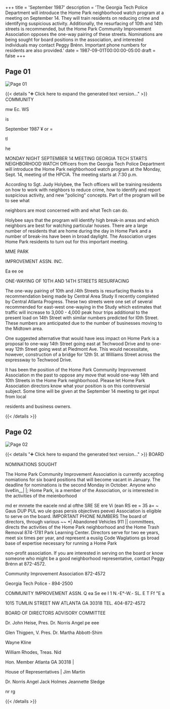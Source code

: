 +++
title = 'September 1987'
description = 'The Georgia Tech Police Department will introduce the Home Park neighborhood watch program at a meeting on September 14. They will train residents on reducing crime and identifying suspicious activity. Additionally, the resurfacing of 10th and 14th streets is recommended, but the Home Park Community Improvement Association opposes the one-way pairing of these streets. Nominations are being sought for board positions in the association, and interested individuals may contact Peggy Brénn. Important phone numbers for residents are also provided.'
date = 1987-09-01T00:00:00-05:00
draft = false
+++



## Page 01

![Page 01](/hpcia-newsletter-archive/1987-09_01.jpg)

{{< details "➕ Click here to expand the generated text version..." >}}
COMMUNITY

mw Ec. WS

is

September 1987 ¥ or =

tl

he

MONDAY NIGHT
SEPTEMBER 14 MEETING
GEORGIA TECH STARTS
NEIGHBORHOOD WATCH
Officers from the Georgia Tech Police
Department will introduce the Home Park
neighborhood watch program at the Monday,
Sept. 14, meeting of the HPCIA. The meeting
starts at 7:30 p.m.

According to Sgt. Judy Holybee, the Tech
officers will be training residents on how to work
with neighbors to reduce crime, how to identify
and report suspicious activity, and new "policing"
concepts. Part of the program will be to see what

neighbors are most concerned with and what
Tech can do.

Holybee says that the program will identify high
break-in areas and which neighbors are best for
watching particular houses. There are a large
number of residents that are home during the day
in Home Park and a number of break-ins have
been in broad daylight. The Association urges
Home Park residents to turn out for this
important meeting.

MME PARK

IMPROVEMENT ASSN. INC.

Ea ee oe

ONE-WAYING OF 10TH AND
14TH STREETS RESURFACING

The one-way pairing of 10th and /4th Streets is
resurfacing thanks to a recommendation being
made by Central Area Study II recently
completed by Central Atlanta Progress. These
two streets were one set of several recommended
for east-west one-waying in the Study which
estimates that traffic will increase to 3,000 - 4,000
peak hour trips additional to the present load on
14th Street with similar numbers predicted for
l0th Street. These numbers are anticipated due
to the number of businesses moving to the
Midtown area.

One suggested alternative that would have iess
impact on Home Park is a proposal to one-way
14th Street going east at Techwood Drive and to
one-way 12th Street going west at Piedmont Ave.
This would necessitate, however, construction of
a bridge for 12th St. at Williams Street across the
expressway to Techwood Drive.

It has been the position of the Home Park
Community Improvement Association m the past
to oppose any move that would one-way 14th and
10th Streets in the Home Park neighborhood.
Please let Home Park Association directors
know what your position is on this controversial
subject. Some time will be given at the
September 14 meeting to get input from local

residents and business owners.


{{< /details >}}




## Page 02

![Page 02](/hpcia-newsletter-archive/1987-09_02.jpg)

{{< details "➕ Click here to expand the generated text version..." >}}
BOARD

NOMINATIONS SOUGHT

The Home Park Community Improvement
Association is currently accepting nomiations for
six board positions that will become vacant in
January. The deadline for nominations is the
second Monday in October. Anyone who live¢in__| |;
Home Park, is a member of the Association, or is
interested in the activities of the meienborhood

md er mnnete the eacele nnd al ofthe SRE SE ere Vi (ean RS ee = 35 a= ~
Gaus DUP PUL wo ule goas persis objectives peeve)
Association is eligible to serve on the board. IMPORTANT
PHONE NUMBERS
The board of directors, through various ~~ *| Abandoned Vehicles 911 ||
committees, directs the activities
of the Home Park neighborhood and the Home Trash Removal 874-1781
Park Learning Center. Directors serve for two ee
years, meet six times per year, and represent a eusiig Code Waglations gs
broad base of expertise necessary for running a Home Park

non-profit association. If you are interested in
serving on the board or know someone who
might be a good neighborhood representative,
contact Peggy Brénn at 872-4572.

Community Improvement Association 872-4572

Georgia Tech Police - 894-2500

COMMUNITY !MPROVEMENT ASSN. Q ea Se ee
I 1
N.-E°-W.- SL. E T Ff "E a

1015 TUMLIN STREET NW ATLANTA GA 30318 TEL. 404-872-4572

BOARD OF DIRECTORS ADVISORY COMMITTEE

Dr. John Heise, Pres. Dr. Norris Angel pe eee

Glen Thigpen, V. Pres. Dr. Martha Abbott-Shim

Wayne Kline

William Rhodes, Treas. Nid

Hon. Member Atlanta GA 30318 |

House of Representatives |
Jim Martin

Dr. Norris Angel
Jack Holmes
Jeannette Sledge

nr rg

{{< /details >}}


